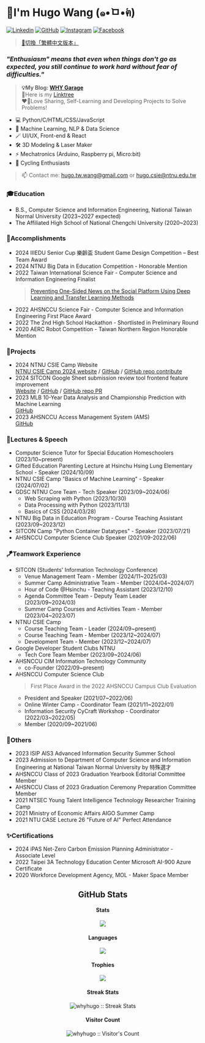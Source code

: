 # 👋I'm Hugo Wang (๑•̀ㅁ•́ฅ)

[![Linkedin](https://img.shields.io/badge/Hugo_Wang-0077B5.svg?logo=linkedin&logoColor=white&style=for-the-badge)](https://www.linkedin.com/in/whyhugo/)
[![GitHub](https://img.shields.io/badge/whyhugo-100000.svg?logo=github&logoColor=white&style=for-the-badge)](https://github.com/whyhugo)
[![Instagram](https://img.shields.io/badge/whyhugo.tw-E4405F.svg?logo=instagram&logoColor=white&style=for-the-badge)](https://www.instagram.com/whyhugo.tw/)
[![Facebook](https://img.shields.io/badge/whyhugo-1877F2.svg?logo=facebook&logoColor=white&style=for-the-badge)](https://www.facebook.com/whyhugo/)

> [📃切換「繁體中文版本」](https://github.com/whyhugo/whyhugo/)
### *"Enthusiasm" means that even when things don't go as expected, you still continue to work hard without fear of difficulties."*
> **💡My Blog: [WHY Garage](https://whyhugo.github.io)**  
> 🌳Here is my [Linktree](https://linktr.ee/whyhugo)  
> ❤️‍🔥Love Sharing, Self-Learning and Developing Projects to Solve Problems!

+ 💻 Python/C/HTML/CSS/JavaScript
+ 🧠 Machine Learning, NLP & Data Science
+ 🪄 UI/UX, Front-end & React
+ 🛠️ 3D Modeling & Laser Maker
+ ⚡ Mechatronics (Arduino, Raspberry pi, Micro:bit)
+ 🚴 Cycling Enthusiasts 
> 📫 Contact me: hugo.tw.wang@gmail.com or hugo.csie@ntnu.edu.tw

### 🎓Education
+ B.S., Computer Science and Information Engineering, National Taiwan Normal University (2023~2027 expected)
+ The Affiliated High School of National Chengchi University (2020~2023)

### 🏅Accomplishments
+ 2024 IIIEDU Senior Cup 樂齡盃 Student Game Design Competition – Best Team Award
+ 2024 NTNU Big Data in Education Competition - Honorable Mention
+ 2022 Taiwan International Science Fair - Computer Science and Information Engineering Finalist
  > [Preventing One-Sided News on the Social Platform Using Deep Learning and Transfer Learning Methods](https://www.ntsec.edu.tw/science/detail.aspx?a=21&cat=19270&sid=19394)
+ 2022 AHSNCCU Science Fair - Computer Science and Information Engineering First Place Award
+ 2022 The 2nd High School Hackathon - Shortlisted in Preliminary Round
+ 2020 AERC Robot Competition - Taiwan Northern Region Honorable Mention

### 🧩Projects
+ 2024 NTNU CSIE Camp Website <br>[NTNU CSIE Camp 2024 website](https://1892a2c0.camp.pages.dev) / [GitHub](https://github.com/CSIE-Camp/Camp_website_2024) / [GitHub repo contribute](https://github.com/CSIE-Camp/Camp_website_2024/graphs/contributors)
+ 2024 SITCON Google Sheet submission review tool frontend feature improvement <br>[Website](https://sitcon.org/submission-review/) / [GitHub](https://github.com/sitcon-tw/submission-review) / [GitHub repo PR](https://github.com/sitcon-tw/submission-review/pull/5)
+ 2023 MLB 10-Year Data Analysis and Championship Prediction with Machine Learning <br>[GitHub](https://github.com/whyhugo/Data-Analysis-in-Sports)
+ 2023 AHSNCCU Access Management System (AMS) <br>[GitHub](https://github.com/ahsnccu-cim/lib-AMS)

### 🎤Lectures & Speech
+ Computer Science Tutor for Special Education Homeschoolers (2023/10~present)
+ Gifted Education Parenting Lecture at Hsinchu Hsing Lung Elementary School - Speaker (2024/10/09)
+ NTNU CSIE Camp "Basics of Machine Learning" - Speaker (2024/07/02)
+ GDSC NTNU Core Team - Tech Speaker (2023/09~2024/06)
  + Web Scraping with Python (2023/10/30)
  + Data Processing with Python (2023/11/13)
  + Basics of CSS (2024/03/28)
+ NTNU Big Data in Education Program - Course Teaching Assistant (2023/09~2023/12)
+ SITCON Camp "Python Container Datatypes" - Speaker (2023/07/21)
+ AHSNCCU Computer Science Club Speaker (2021/09-2022/06)

### 🪁Teamwork Experience
+ SITCON (Students' Information Technology Conference)
  + Venue Management Team - Member (2024/11~2025/03)
  + Summer Camp Administrative Team - Member (2024/04~2024/07)
  + Hour of Code @Hsinchu - Teaching Assistant (2023/12/10)
  + Agenda Committee Team - Deputy Team Leader (2023/09~2024/03)
  + Summer Camp Courses and Activities Team - Member (2023/04~2023/07)
+ NTNU CSIE Camp
  + Course Teaching Team - Leader (2024/09~present)
  + Course Teaching Team - Member (2023/12~2024/07)
  + Development Team - Member (2023/12~2024/07)
+ Google Developer Student Clubs NTNU
  + Tech Core Team Member (2023/09~2024/06)
+ AHSNCCU CIM Information Technology Community
  + co-Founder (2022/09~present)
+ AHSNCCU Computer Science Club
  > First Place Award in the 2022 AHSNCCU Campus Club Evaluation  
  + President and Speaker (2021/07~2022/06)
  + Online Winter Camp - Coordinator Team (2021/11~2022/01)
  + Information Security CyCraft Workshop - Coordinator (2022/03~2022/05)
  + Member (2020/09~2021/06)

### 🎯Others
+ 2023 ISIP AIS3 Advanced Information Security Summer School
+ 2023 Admission to Department of Computer Science and Information Engineering at National Taiwan Normal University by 特殊選才
+ AHSNCCU Class of 2023 Graduation Yearbook Editorial Committee Member
+ AHSNCCU Class of 2023 Graduation Ceremony Preparation Committee Member
+ 2021 NTSEC Young Talent Intelligence Technology Researcher Training Camp
+ 2021 Ministry of Economic Affairs AIGO Summer Camp
+ 2021 NTU CASE Lecture 26 "Future of AI" Perfect Attendance

### ✨Certifications
+ 2024 iPAS Net-Zero Carbon Emission Planning Administrator - Associate Level
+ 2022 Taipei 3A Technology Education Center Microsoft AI-900 Azure Certificate
+ 2020 Workforce Development Agency, MOL - Maker Space Member

<!--
[![GitHub - Language Stats-Dark](https://github-readme-stats.vercel.app/api/top-langs/?username=whyhugo&layout=compact&langs_count=4&cache_seconds=7200&card_height=300&theme=chartreuse-dark#gh-dark-mode-only)](https://github.com/whyhugo/github-readme-stats#gh-dark-mode-only) [![GitHub Stats-Dark](https://github-readme-stats.vercel.app/api?username=whyhugo&show_icons=true&count_private=true&cache_seconds=7200&card_width=400&theme=chartreuse-dark#gh-dark-mode-only)](https://github.com/whyhugo/github-readme-stats#gh-dark-mode-only)


[![GitHub - Language Stats-Light](https://github-readme-stats.vercel.app/api/top-langs/?username=whyhugo&layout=compact&langs_count=4&cache_seconds=7200&card_height=300&theme=buefy#gh-light-mode-only)](https://github.com/whyhugo/github-readme-stats#gh-light-mode-only) [![GitHub Stats-Light](https://github-readme-stats.vercel.app/api?username=whyhugo&show_icons=true&count_private=true&cache_seconds=7200&card_width=400&card_width=500&theme=buefy#gh-light-mode-only)](https://github.com/whyhugo/github-readme-stats#gh-light-mode-only)


[![trophy](https://github-profile-trophy.vercel.app/?username=whyhugo&theme=chartreuse-dark&column=4&margin-w=15&margin-h=15)](https://github.com/whyhugo/github-profile-trophy)-->

<h2 align="center">GitHub Stats</h1>

<h4 align="center">Stats</h4>
<p align="center"> 
  <img src="https://github-readme-stats.vercel.app/api?username=whyhugo&show_icons=true&count_private=true&cache_seconds=7200&card_width=400&theme=gruvbox">
</p>

<h4 align="center">Languages</h4>
<p align="center"> 
  <img src="https://github-readme-stats.vercel.app/api/top-langs/?username=whyhugo&layout=compact&langs_count=4&cache_seconds=7200&card_height=300&theme=gruvbox">
</p>

<h4 align="center">Trophies</h4>
<p align="center"> 
  <img src="https://github-profile-trophy.vercel.app/?username=whyhugo&theme=gruvbox&column=4&margin-w=15&margin-h=15">
</p>

<h4 align="center">Streak Stats</h4>
<p align="center"><img src="https://streak-stats.demolab.com/?user=whyhugo&theme=gruvbox" alt="whyhugo :: Streak Stats" /></p>

<h4 align="center">Visitor Count</h4>
<p align="center"><img src="https://profile-counter.glitch.me/{whyhugo}/count.svg" alt="whyhugo :: Visitor's Count" /></p>

